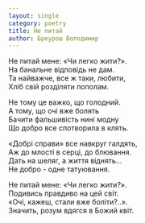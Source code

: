 ```yaml
---
layout: single
category: poetry
title: Не питай
author: Бреурош Володимир
---
```


Не питай мене: «Чи легко жити?».  
На банальне відповідь не дам.  
Та найважче, все ж таки, любити,  
Хліб свій розділяти пополам.   

Не тому це важко, що голодний.  
А тому, що очі вже болять  
Бачити фальшивість нині модну  
Що добро все спотворила в клять.  

«Добрі справи» все навкруг галдять,  
Аж до млості в серці, до блювання.  
Дать на шеляг, а життя віднять…  
Не добро - одне татуювання.  

Не питай мене: «Чи легко жити?».  
Подивись правдиво на цей світ.  
«Очі, кажеш, стали вже боліти?..».  
Значить, розум вдягся в Божий квіт.   
